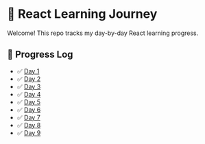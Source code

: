 # 🌱 React Learning Journey

Welcome! This repo tracks my day-by-day React learning progress.

## 🔖 Progress Log
- ✅ [Day 1](day1)
- ✅ [Day 2](day2)
- ✅ [Day 3](day3)
- ✅ [Day 4](day4)
- ✅ [Day 5](day5)
- ✅ [Day 6](day6)
- ✅ [Day 7](day7)
- ✅ [Day 8](day8)
- ✅ [Day 9](day9)
